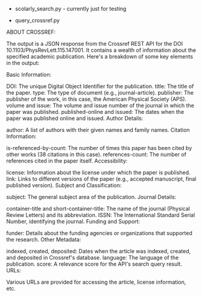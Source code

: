 - scolarly_search.py - currently just for testing

- query_crossref.py

ABOUT CROSSREF:

The output is a JSON response from the Crossref REST API for the DOI 10.1103/PhysRevLett.115.147001. It contains a wealth of information about the specified academic publication. Here's a breakdown of some key elements in the output:

Basic Information:

DOI: The unique Digital Object Identifier for the publication.
title: The title of the paper.
type: The type of document (e.g., journal-article).
publisher: The publisher of the work, in this case, the American Physical Society (APS).
volume and issue: The volume and issue number of the journal in which the paper was published.
published-online and issued: The dates when the paper was published online and issued.
Author Details:

author: A list of authors with their given names and family names.
Citation Information:

is-referenced-by-count: The number of times this paper has been cited by other works (38 citations in this case).
references-count: The number of references cited in the paper itself.
Accessibility:

license: Information about the license under which the paper is published.
link: Links to different versions of the paper (e.g., accepted manuscript, final published version).
Subject and Classification:

subject: The general subject area of the publication.
Journal Details:

container-title and short-container-title: The name of the journal (Physical Review Letters) and its abbreviation.
ISSN: The International Standard Serial Number, identifying the journal.
Funding and Support:

funder: Details about the funding agencies or organizations that supported the research.
Other Metadata:

indexed, created, deposited: Dates when the article was indexed, created, and deposited in Crossref's database.
language: The language of the publication.
score: A relevance score for the API's search query result.
URLs:

Various URLs are provided for accessing the article, license information, etc.
